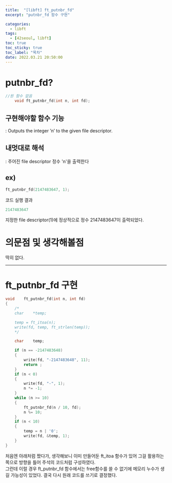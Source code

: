 ```yaml
---
title:  "[libft] ft_putnbr_fd"
excerpt: "putnbr_fd 함수 구현"

categories:
  - libft
tags:
  - [42seoul, libft]
toc: true
toc_sticky: true
toc_label: "목차"
date: 2022.03.21 20:50:00
---
```


# putnbr_fd?

```c
//원 함수 없음
    void ft_putnbr_fd(int n, int fd);
```

## 구현해야할 함수 기능    
:  Outputs the integer ’n’ to the given file descriptor.    

## 내멋대로 해석    
:  주어진 file descriptor 정수 'n'을 출력한다    

## ex)    
```c
ft_putnbr_fd(2147483647, 1);

```
코드 실행 결과
```c
2147483647
```
지정한 file descriptor(1)에 정상적으로 정수 2147483647이 출력되었다.    

# 의문점 및 생각해볼점    
딱히 없다.    

***

# ft_putnbr_fd 구현

```c
void	ft_putnbr_fd(int n, int fd)
{	
	/*
	char	*temp;

	temp = ft_itoa(n);
	write(fd, temp, ft_strlen(temp));
	*/

	char	temp;

	if (n == -2147483648)
	{
		write(fd, "-2147483648", 11);
		return ;
	}
	if (n < 0)
	{
		write(fd, "-", 1);
		n *= -1;
	}
	while (n >= 10)
	{
		ft_putnbr_fd(n / 10, fd);
		n %= 10;
	}
	if (n < 10)
	{
		temp = n | '0';
		write(fd, &temp, 1);
	}
}

```
처음엔 아래처럼 짰다가, 생각해보니 이미 만들어둔 ft_itoa 함수가 있어 그걸 활용하는 쪽으로 방향을 틀어 주석의 코드처럼 구성하였다.    
그런데 이럴 경우 ft_putnbr_fd 함수에서는 free함수를 쓸 수 없기에 메모리 누수가 생길 가능성이 있었다. 결국 다시 원래 코드를 쓰기로 결정했다.    
